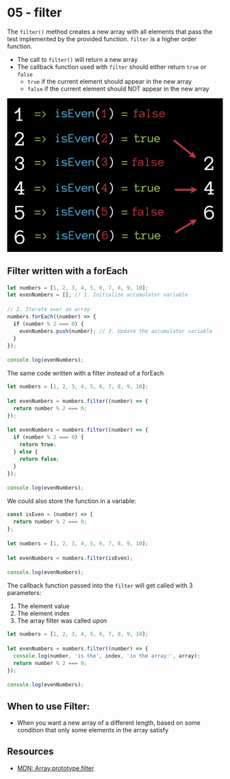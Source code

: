 # 05 - filter

The `filter()` method creates a new array with all elements that pass the test implemented by the provided function. `filter` is a higher order function.

* The call to `filter()` will return a new array
* The callback function used with `filter` should either return `true` or `false` 
  * `true` if the current element should appear in the new array
  * `false` if the current element should NOT appear in the new array

![](./filter_example.png)

## Filter written with a forEach

```js
let numbers = [1, 2, 3, 4, 5, 6, 7, 8, 9, 10];
let evenNumbers = []; // 1. Initialize accumulator variable

// 2. Iterate over an array
numbers.forEach((number) => {
  if (number % 2 === 0) {
    evenNumbers.push(number); // 3. Update the accumulator variable
  }
});

console.log(evenNumbers);
```

The same code written with a filter instead of a forEach

```js
let numbers = [1, 2, 3, 4, 5, 6, 7, 8, 9, 10];

let evenNumbers = numbers.filter((number) => {
  return number % 2 === 0;
});

let evenNumbers = numbers.filter((number) => {
  if (number % 2 === 0) {
    return true;
  } else {
    return false;
  }
});

console.log(evenNumbers);
```

We could also store the function in a variable:

```js
const isEven = (number) => {
  return number % 2 === 0;
};

let numbers = [1, 2, 3, 4, 5, 6, 7, 8, 9, 10];

let evenNumbers = numbers.filter(isEven);

console.log(evenNumbers);
```

The callback function passed into the `filter` will get called with 3 parameters:

1. The element value
2. The element index
3. The array filter was called upon

```js
let numbers = [1, 2, 3, 4, 5, 6, 7, 8, 9, 10];

let evenNumbers = numbers.filter((number) => {
  console.log(number, 'is the', index, 'in the array:', array);  
  return number % 2 === 0;
});

console.log(evenNumbers);
```

## When to use Filter:

* When you want a new array of a different length, based on some condition that only some elements in the array satisfy

## Resources

* [MDN: Array.prototype.filter](https://developer.mozilla.org/en-US/docs/Web/JavaScript/Reference/Global_Objects/Array/filter)